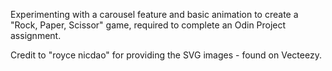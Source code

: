 Experimenting with a carousel feature and basic animation to create a "Rock, Paper, Scissor" game, required to complete an Odin Project assignment.

Credit to "royce nicdao" for providing the SVG images - found on Vecteezy.